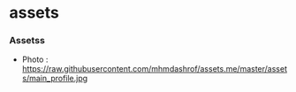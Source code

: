 # assets
### Assetss
- Photo : https://raw.githubusercontent.com/mhmdashrof/assets.me/master/assets/main_profile.jpg
